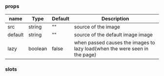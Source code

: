 ### props
| name | Type | Default | Description |
| ------------ | ------------ | ------------ | ------------ |
| src | string | "" | source of the image |
| default | string | "" | source of the default image image |
| lazy | boolean | false | when passed causes the images to lazy load(when the were seen in the page) |


### slots
